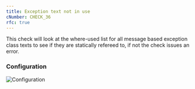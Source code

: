 ```yaml
---
title: Exception text not in use
cNumber: CHECK_36
rfc: true
---
```


This check will look at the where-used list for all message based exception class texts to see if they are statically refereed to, if not the check issues an error.

### Configuration
![Configuration](/img/default_conf.png)